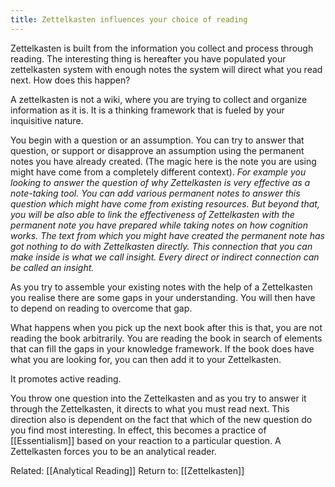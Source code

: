 ```yaml
---
title: Zettelkasten influences your choice of reading
---
```

Zettelkasten is built from the information you collect and process through reading. The interesting thing is hereafter you have populated your zettelkasten system with enough notes the system will direct what you read next.
How does this happen?

A zettelkasten is not a wiki, where you are trying to collect and organize information as it is. It is a thinking framework that is fueled by your inquisitive nature.

You begin with a question or an assumption. You can try to answer that question, or support or disapprove an assumption using the permanent notes you have already created. (The magic here is the note you are using might have come from a completely different context).
		*For example you looking to answer the question of why Zettelkasten is very effective as a note-taking tool. You can add various permanent notes to answer this question which might have come from existing resources. But beyond that, you will be also able to link the effectiveness of Zettelkasten with the permanent note you have prepared while taking notes on how cognition works. The text from which you might have created the permanent note has got nothing to do with Zettelkasten directly. This connection that you can make inside is what we call insight. Every direct or indirect connection can be called an insight.*
		
As you try to assemble your existing notes with the help of a Zettelkasten you realise there are some gaps in your understanding. You will then have to depend on reading to overcome that gap.

What happens when you pick up the next book after this is that, you are not reading the book arbitrarily. You are reading the book in search of elements that can fill the gaps in your knowledge framework. If the book does have what you are looking for, you can then add it to your Zettelkasten.

It promotes active reading.
	
You throw one question into the Zettelkasten and as you try to answer it through the Zettelkasten, it directs to what you must read next. This direction also is dependent on the fact that which of the new question do you find most interesting. In effect, this becomes a practice of [[Essentialism]] based on your reaction to a particular question.
A Zettelkasten forces you to be an analytical reader.


Related: [[Analytical Reading]]
Return to: [[Zettelkasten]]


